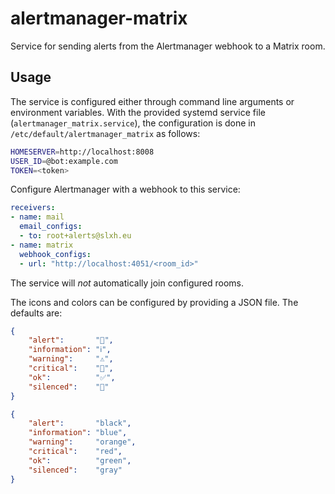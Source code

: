 # alertmanager-matrix
Service for sending alerts from the Alertmanager webhook to a Matrix room.

## Usage
The service is configured either through command line arguments or environment variables.
With the provided systemd service file (`alertmanager_matrix.service`),
the configuration is done in `/etc/default/alertmanager_matrix` as follows:

```sh
HOMESERVER=http://localhost:8008
USER_ID=@bot:example.com
TOKEN=<token>
```

Configure Alertmanager with a webhook to this service:

```yaml
receivers:
- name: mail
  email_configs:
  - to: root+alerts@slxh.eu
- name: matrix
  webhook_configs:
  - url: "http://localhost:4051/<room_id>"
```

The service will *not* automatically join configured rooms.

The icons and colors can be configured by providing a JSON file.
The defaults are:

```json
{
	"alert":       "🔔️",
	"information": "ℹ",
	"warning":     "⚠️",
	"critical":    "🚨",
	"ok":          "✅",
	"silenced":    "🔕"
}
```

```json
{
	"alert":       "black",
	"information": "blue",
	"warning":     "orange",
	"critical":    "red",
	"ok":          "green",
	"silenced":    "gray"
}
```
